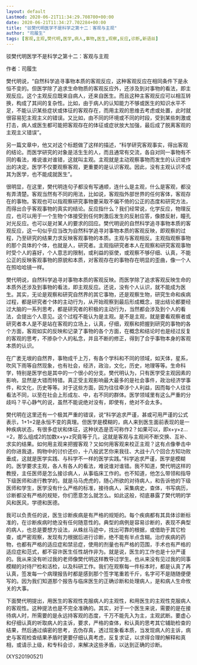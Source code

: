 ```yaml
---
layout: default
Lastmod: 2020-06-21T11:34:29.708700+00:00
date: 2020-06-21T11:34:27.702284+00:00
title: "驳樊代明医学不是科学之第十二：客观与主观"
author: "司履生"
tags: [客观,主观,樊代明,医学,病人,事物,医生,观察,反应,诊断,新语丝]
---
```


驳樊代明医学不是科学之第十二：客观与主观

作者：司履生

樊代明说，“自然科学追寻事物本质的客观反应，这种客观反应在相同条件下是永恒不变的。但医学除了追求生命物质的客观反应外，还涉及到对事物的看法，即主观反应。这个主观反应既来自病人，还来自医生。而且这种主客观反应可以相互转换，构成了其间的复杂性。比如，由于病人的认知能力不够或医生的知识水平不足，不能认识某些症状或体征的客观存在，而用主观的思维去考虑或处置，此时就很容易犯主观主义的错误。又比如，由不同的环境或不同的时段，受到某些刺激或打击，病人或医生都可能把客观存在的体征或症状放大加强，最后成了脱离客观的主观主义错误”。

另一篇文章中，他又对这个标题做了这样的描述，“科学研究客观事实，得出客观的结论。而医学研究的对象是活生生的人，而且通常有交流，各自对同一事物有不同的看法，难说谁对谁错，这就叫主观。主观就是主动观察事物而发生的认识或作出的决定。医学不仅要观察客观，更重要的是认识客观。因此，没有主观认识不成其为医学，也不能成就医生”。

很明显，在这里，樊代明连句子都没有写通顺，连什么是主观，什么是客观，都没有弄清楚。客观当然有不同的用法，比如说，客观指外部世界的任何客体，客观存在的事物。客观也可以指观察研究事物要采取不偏不倚的公正的态度和研究方法，而得出合乎客观事物的真实的结论。反应指什么？我们经常说，化学反应，物理反应，也可以用于一个生物个体接受到任何刺激后发生的反射应答，像膝反射，瞳孔对光反应。也可以是对某人的要求的回应。樊代明说的自然科学追寻事物本质的客观反应，这一句似乎应当改为自然科学追寻对事物本质的客观反映，即观察的过程，乃至研究的结果力求反映客观事物的本质。主观与客观相反。主观指观察事物的那个具体的个体，也就是人，研究者。主观指研究者本人在观察和研究客观事物时受个人的喜好，个人意志的限制，或利益的驱使，或观察不够仔细、认真，不能公正的反映客观事物的原貌和本质，对客观存在的事物存在明显的歪曲，像一个人在照哈哈镜一样。

樊代明说，自然科学追寻对事物本质的客观反映。而医学除了追求客观反映生命的本质外还涉及到事物的看法，即主观反应。还说，没有个人认识，就不能成为医生。其实，无论是观察和研究自然界的其它事物，还是观察生物，研究生命和疾病过程，都是研究者个体的主动行为，从开始观察到最后形成概念，提出结论都要经过大脑的一系列思考，都是研究者的积极的主动行为，当然都会涉及到个人的看法，会提出个人意见。这个过程不能认为是主观。是不是主观，就是要看观察者或研究者本人是不是站在客观的立场上，认真，仔细，观察和把握到研究的事物的各个方面，客观如实的反映和记录了事物的各个方面，在概念和结论时也是经过反复的客观的思考，不掺杂个人的私念，并且不断的修正，得到了合乎事物本身的客观本质的认识。

在广袤无垠的自然界，事物成千上万，有各个学科和不同的领域，如天体，星系，吹风下雨等自然现象，也有社会，经济，政治，文化，历史，地理等等。生命科学，特别是医学也是其中的一个很小的分支。樊代明认为，只有医学受主观因素的影响，显然是大错而特错。真正受主观影响最大最多的是社会事件，政治经济学事件，和文化，历史等等。对于这些方面，因为往往牵涉个人利益，因而每个人往往看法不同，以至在社会上形成左、中，右不同的群体。医学领域里有这么严重的分歧吗？平心静气的说，虽然不能说绝对没有，即使有，绝对不会太多。

樊代明在这里还有一个极其严重的错误，说“科学追求严谨，甚或可用严谨的公式表示，1+1=2是永恒不变的真理。但医学是模糊的，病人来到医生面前表现的是一种疾病状态，有很多症状和体征，这种状态是否可称作2？如果可以，即x+y+z…=2，那么组成2的加数x+y+z究竟等于几，这就是客观与主观间不断交换、互补、求实的结果。如何用主观来把握客观？又如何用客观来校正主观？这有点像拳击中的你进我退，购物中的讨价还价，十八般武艺你来我往、大战十八个回合方知功败垂成，这就是医学实践、与科学不一样的医学实践。”科学追求严谨，医学是模糊的。医学要求主观，各人有各人的看法，难说谁对谁错。我不知道，樊代明这样的教授，主任医师是怎么接诊病人，从事临床工作的。也不知道，他怎么带领和指导下级医师和进行教学的。就是马马虎虎的，随心所欲的对待病人，和告诉他的下级医师和学生，医学没有什么严格的标准，接待病人，采集病史，查体，书写病历，诊断都没有严格的规矩，你们愿意怎么就怎么。如此这般，彻底暴露了樊代明的学风和医风，学德和医德。

我可以负责任的说，医生诊断疾病是有严格的规矩的。每个疾病都有其具体诊断标准的，在诊断疾病时绝没有任何随意性的。典型的病例是容易诊断的，表现不典型的病人，也总是要想方设法，从蛛丝马迹中，找出可靠的根据，或借助于其它检查，或严密观察，发现有力根据后进行诊断，绝不能有半点含糊。治疗疾病的药物，也都有严格的适应症和禁忌症，使用的剂量也有严格的范围，手术也有严格的适应症和范式，都不容许医生任性胡作非为。就是说，医生的工作也是十分严谨的。我从来没有听过我的老师像樊代明这样教导过学生。也从来没有见过我的同事模糊的对待尸检和活检，以及科研工作。我们在观察每一件标本时，都是认真了再认真，签发每一个病理报告时都是感到那个签字笔重若千斤，名字可不是随随便便写的。因为我们知道那个报告与临床医生的正确诊断和处理病人，是和病人生命攸关的大事。

下面樊代明提出，用医生的客观性克服病人的主观性，和用医生的主观性克服病人的客观性。这种提法也是不完全准确的。其实，对于一个医生来说，需要的是在接待病人时，所需要的是永远持客观的态度，千万不能先入为主，主观武断。要虚心和仔细认真的听取病人的主诉，要求，严格的查体，和认真的思考其它辅助检查的结果，然后通过缜密的思考，去伪存真，透过现象看本质，当发现病人的主诉，病史与客观检查结果矛盾时更要仔细认真考虑，反复求证，以求得合理的解释和真相，或请示上级，和专科会诊，来解决这些矛盾，以达到正确的诊断。

(XYS20190521)


